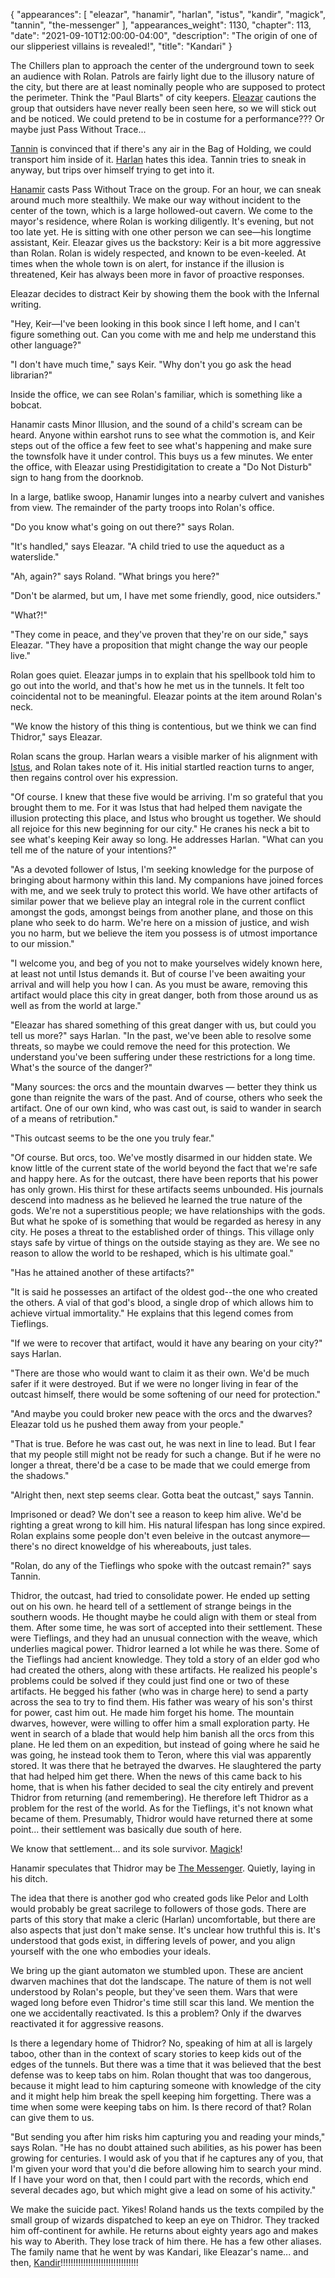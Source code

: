 {
    "appearances": [
        "eleazar",
        "hanamir",
        "harlan",
        "istus",
        "kandir",
        "magick",
        "tannin",
        "the-messenger"
    ],
    "appearances_weight": 1130,
    "chapter": 113,
    "date": "2021-09-10T12:00:00-04:00",
    "description": "The origin of one of our slipperiest villains is revealed!",
    "title": "Kandari"
}

The Chillers plan to approach the center of the underground town to seek an audience with Rolan. Patrols are fairly light due to the illusory nature of the city, but there are at least nominally people who are supposed to protect the perimeter. Think the "Paul Blarts" of city keepers. [Eleazar](/characters/eleazar/) cautions the group that outsiders have never really been seen here, so we will stick out and be noticed. We could pretend to be in costume for a performance??? Or maybe just Pass Without Trace...

[Tannin](/characters/tannin/) is convinced that if there's any air in the Bag of Holding, we could transport him inside of it. [Harlan](/characters/harlan/) hates this idea. Tannin tries to sneak in anyway, but trips over himself trying to get into it.

[Hanamir](/characters/hanamir/) casts Pass Without Trace on the group. For an hour, we can sneak around much more stealthily. We make our way without incident to the center of the town, which is a large hollowed-out cavern. We come to the mayor's residence, where Rolan is working diligently. It's evening, but not too late yet. He is sitting with one other person we can see—his longtime assistant, Keir. Eleazar gives us the backstory: Keir is a bit more aggressive than Rolan. Rolan is widely respected, and known to be even-keeled. At times when the whole town is on alert, for instance if the illusion is threatened, Keir has always been more in favor of proactive responses.

Eleazar decides to distract Keir by showing them the book with the Infernal writing.

"Hey, Keir—I've been looking in this book since I left home, and I can't figure something out. Can you come with me and help me understand this other language?"

"I don't have much time," says Keir. "Why don't you go ask the head librarian?"

Inside the office, we can see Rolan's familiar, which is something like a bobcat.

Hanamir casts Minor Illusion, and the sound of a child's scream can be heard. Anyone within earshot runs to see what the commotion is, and Keir steps out of the office a few feet to see what's happening and make sure the townsfolk have it under control. This buys us a few minutes. We enter the office, with Eleazar using Prestidigitation to create a "Do Not Disturb" sign to hang from the doorknob.

In a large, batlike swoop, Hanamir lunges into a nearby culvert and vanishes from view. The remainder of the party troops into Rolan's office.

"Do you know what's going on out there?" says Rolan.

"It's handled," says Eleazar. "A child tried to use the aqueduct as a waterslide."

"Ah, again?" says Roland. "What brings you here?"

"Don't be alarmed, but um, I have met some friendly, good, nice outsiders."

"What?!"

"They come in peace, and they've proven that they're on our side," says Eleazar. "They have a proposition that might change the way our people live."

Rolan goes quiet. Eleazar jumps in to explain that his spellbook told him to go out into the world, and that's how he met us in the tunnels. It felt too coincidental not to be meaningful. Eleazar points at the item around Rolan's neck.

"We know the history of this thing is contentious, but we think we can find Thidror," says Eleazar.

Rolan scans the group. Harlan wears a visible marker of his alignment with [Istus](/characters/istus/), and Rolan takes note of it. His initial startled reaction turns to anger, then regains control over his expression.

"Of course. I knew that these five would be arriving. I'm so grateful that you brought them to me. For it was Istus that had helped them navigate the illusion protecting this place, and Istus who brought us together. We should all rejoice for this new beginning for our city." He cranes his neck a bit to see what's keeping Keir away so long. He addresses Harlan. "What can you tell me of the nature of your intentions?"

"As a devoted follower of Istus, I'm seeking knowledge for the purpose of bringing about harmony within this land. My companions have joined forces with me, and we seek truly to protect this world. We have other artifacts of similar power that we believe play an integral role in the current conflict amongst the gods, amongst beings from another plane, and those on this plane who seek to do harm. We're here on a mission of justice, and wish you no harm, but we believe the item you possess is of utmost importance to our mission."

"I welcome you, and beg of you not to make yourselves widely known here, at least not until Istus demands it. But of course I've been awaiting your arrival and will help you how I can. As you must be aware, removing this artifact would place this city in great danger, both from those around us as well as from the world at large."

"Eleazar has shared something of this great danger with us, but could you tell us more?" says Harlan. "In the past, we've been able to resolve some threats, so maybe we could remove the need for this protection. We understand you've been suffering under these restrictions for a long time. What's the source of the danger?"

"Many sources: the orcs and the mountain dwarves — better they think us gone than reignite the wars of the past. And of course, others who seek the artifact. One of our own kind, who was cast out, is said to wander in search of a means of retribution."

"This outcast seems to be the one you truly fear."

"Of course. But orcs, too. We've mostly disarmed in our hidden state. We know little of the current state of the world beyond the fact that we're safe and happy here. As for the outcast, there have been reports that his power has only grown. His thirst for these artifacts seems unbounded. His journals descend into madness as he believed he learned the true nature of the gods. We're not a superstitious people; we have relationships with the gods. But what he spoke of is something that would be regarded as heresy in any city. He poses a threat to the established order of things. This village only stays safe by virtue of things on the outside staying as they are. We see no reason to allow the world to be reshaped, which is his ultimate goal."

"Has he attained another of these artifacts?"

"It is said he possesses an artifact of the oldest god--the one who created the others. A vial of that god's blood, a single drop of which allows him to achieve virtual immortality." He explains that this legend comes from Tieflings.

"If we were to recover that artifact, would it have any bearing on your city?" says Harlan.

"There are those who would want to claim it as their own. We'd be much safer if it were destroyed. But if we were no longer living in fear of the outcast himself, there would be some softening of our need for protection."

"And maybe you could broker new peace with the orcs and the dwarves? Eleazar told us he pushed them away from your people."

"That is true. Before he was cast out, he was next in line to lead. But I fear that my people still might not be ready for such a change. But if he were no longer a threat, there'd be a case to be made that we could emerge from the shadows."

"Alright then, next step seems clear. Gotta beat the outcast," says Tannin.

Imprisoned or dead? We don't see a reason to keep him alive. We'd be righting a great wrong to kill him. His natural lifespan has long since expired. Rolan explains some people don't even beleive in the outcast anymore—there's no direct knoweldge of his whereabouts, just tales.

"Rolan, do any of the Tieflings who spoke with the outcast remain?" says Tannin.

Thidror, the outcast, had tried to consolidate power. He ended up setting out on his own. he heard tell of a settlement of strange beings in the southern woods. He thought maybe he could align with them or steal from them. After some time, he was sort of accepted into their settlement. These were Tieflings, and they had an unusual connection with the weave, which underlies magical power. Thidror learned a lot while he was there. Some of the Tieflings had ancient knowledge. They told a story of an elder god who had created the others, along with these artifacts. He realized his people's problems could be solved if they could just find one or two of these artifacts. He begged his father (who was in charge here) to send a party across the sea to try to find them. His father was weary of his son's thirst for power, cast him out. He made him forget his home. The mountain dwarves, however, were willing to offer him a small exploration party. He went in search of a blade that would help him banish all the orcs from this plane. He led them on an expedition, but instead of going where he said he was going, he instead took them to Teron, where this vial was apparently stored. It was there that he betrayed the dwarves. He slaughtered the party that had helped him get there. When the news of this came back to his home, that is when his father decided to seal the city entirely and prevent Thidror from returning (and remembering). He therefore left Thidror as a problem for the rest of the world. As for the Tieflings, it's not known what became of them. Presumably, Thidror would have returned there at some point... their settlement was basically due south of here.

We know that settlement... and its sole survivor. [Magick](/characters/magick/)!

Hanamir speculates that Thidror may be [The Messenger](/characters/the-messenger/). Quietly, laying in his ditch.

The idea that there is another god who created gods like Pelor and Lolth would probably be great sacrilege to followers of those gods. There are parts of this story that make a cleric (Harlan) uncomfortable, but there are also aspects that just don't make sense. It's unclear how truthful this is. It's understood that gods exist, in differing levels of power, and you align yourself with the one who embodies your ideals.

We bring up the giant automaton we stumbled upon. These are ancient dwarven machines that dot the landscape. The nature of them is not well understood by Rolan's people, but they've seen them. Wars that were waged long before even Thidror's time still scar this land. We mention the one we accidentally reactivated. Is this a problem? Only if the dwarves reactivated it for aggressive reasons.

Is there a legendary home of Thidror? No, speaking of him at all is largely taboo, other than in the context of scary stories to keep kids out of the edges of the tunnels. But there was a time that it was believed that the best defense was to keep tabs on him. Rolan thought that was too dangerous, because it might lead to him capturing someone with knowledge of the city and it might help him break the spell keeping him forgetting. There was a time when some were keeping tabs on him. Is there record of that? Rolan can give them to us.

"But sending you after him risks him capturing you and reading your minds," says Rolan. "He has no doubt attained such abilities, as his power has been growing for centuries. I would ask of you that if he captures any of you, that I'm given your word that you'd die before allowing him to search your mind. If I have your word on that, then I could part with the records, which end several decades ago, but which might give a lead on some of his activity."

We make the suicide pact. Yikes! Roland hands us the texts compiled by the small group of wizards dispatched to keep an eye on Thidror. They tracked him off-continent for awhile. He returns about eighty years ago and makes his way to Aberith. They lose track of him there. He has a few other aliases. The family name that he went by was Kandari, like Eleazar's name... and then, [Kandir](/characters/kandir/)!!!!!!!!!!!!!!!!!!!!!!!!!!!!!!!
